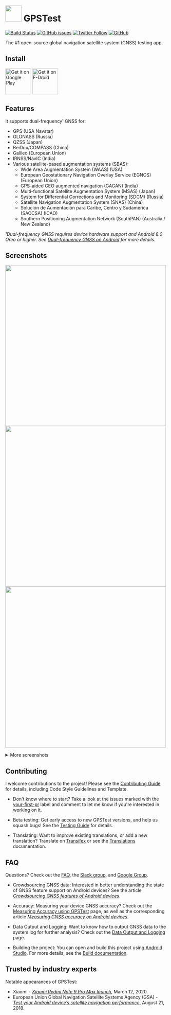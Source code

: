 # <img src="/icons/ic_launcher-playstore.png" width="50"/> GPSTest 
[![Build Status](https://github.com/barbeau/gpstest/actions/workflows/android.yml/badge.svg)](https://github.com/barbeau/gpstest/actions/workflows/android.yml) 
[![GitHub issues](https://img.shields.io/github/issues/barbeau/gpstest?color=red)](https://github.com/barbeau/gpstest/issues)
[![Twitter Follow](https://img.shields.io/twitter/follow/sjbarbeau.svg?style=social&label=Follow)](https://twitter.com/sjbarbeau)
[![GitHub](https://img.shields.io/github/license/barbeau/gpstest)](/LICENSE)

The #1 open-source global navigation satellite system (GNSS) testing app.

## Install

[<img src="https://play.google.com/intl/en_us/badges/images/generic/en-play-badge.png" alt="Get it on Google Play" height="80">](https://play.google.com/store/apps/details?id=com.android.gpstest)
[<img src="https://fdroid.gitlab.io/artwork/badge/get-it-on.png" alt="Get it on F-Droid" height="80">](https://f-droid.org/packages/com.android.gpstest.osmdroid/)

## Features

It supports dual-frequency¹ GNSS for:

* GPS (USA Navstar)
* GLONASS (Russia)
* QZSS (Japan)
* BeiDou/COMPASS (China)
* Galileo (European Union)
* IRNSS/NavIC (India)
* Various satellite-based augmentation systems (SBAS):
    * Wide Area Augmentation System (WAAS) (USA)
    * European Geostationary Navigation Overlay Service (EGNOS) (European Union)
    * GPS-aided GEO augmented navigation (GAGAN) (India)
    * Multi-functional Satellite Augmentation System (MSAS) (Japan)
    * System for Differential Corrections and Monitoring (SDCM) (Russia)
    * Satellite Navigation Augmentation System (SNAS) (China)
    * Soluciόn de Aumentaciόn para Caribe, Centro y Sudamérica (SACCSA) (ICAO)
    * Southern Positioning Augmentation Network (SouthPAN) (Australia / New Zealand)
    
¹*Dual-frequency GNSS requires device hardware support and Android 8.0 Oreo or higher. See [Dual-frequency GNSS on Android](https://medium.com/@sjbarbeau/dual-frequency-gnss-on-android-devices-152b8826e1c) for more details.*

</details>

## Screenshots
<img src="/fastlane/metadata/android/en-US/images/phoneScreenshots/1.png" height="500"> <img src="/fastlane/metadata/android/en-US/images/phoneScreenshots/2.png" height="500"> <img src="/fastlane/metadata/android/en-US/images/phoneScreenshots/3.png" height="500">

<details>
  <summary>More screenshots</summary>
  
<img src="/fastlane/metadata/android/en-US/images/phoneScreenshots/4.jpg" height="500"> <img src="/fastlane/metadata/android/en-US/images/phoneScreenshots/5.png" height="500"> <img src="/fastlane/metadata/android/en-US/images/phoneScreenshots/6.jpg" height="500"> <img src="/fastlane/metadata/android/en-US/images/phoneScreenshots/7.png" height="500"> <img src="/fastlane/metadata/android/en-US/images/phoneScreenshots/8.jpg" height="500">
  
</details>

## Contributing

I welcome contributions to the project!  Please see the [Contributing Guide](.github/CONTRIBUTING.md) for details, including Code Style Guidelines and Template.

- Don't know where to start?  Take a look at the issues marked with the [your-first-pr](https://github.com/barbeau/gpstest/labels/your-first-pr) label and comment to let me know if you're interested in working on it.

- Beta testing: Get early access to new GPSTest versions, and help us squash bugs! See the [Testing Guide](BETA_TESTING.md) for details.

- Translating: Want to improve existing translations, or add a new translation?  Translate on [Transifex](https://www.transifex.com/sean-barbeau/gpstest-android/dashboard/) or see the [Translations](/TRANSLATIONS.md) documentation.

## FAQ

Questions?  Check out the [FAQ](FAQ.md), the [Slack group](https://gpstest-android.herokuapp.com/), and [Google Group](https://groups.google.com/forum/#!forum/gpstest_android).

- Crowdsourcing GNSS data: Interested in better understanding the state of GNSS feature support on Android devices? See the article [*Crowdsourcing GNSS features of Android devices*](https://barbeau.medium.com/crowdsourcing-gnss-capabilities-of-android-devices-d4228645cf25).

- Accuracy: Measuring your device GNSS accuracy? Check out the [Measuring Accuracy using GPSTest](ACCURACY.md) page, as well as the corresponding article [*Measuring GNSS accuracy on Android devices*](https://medium.com/@sjbarbeau/measuring-gnss-accuracy-on-android-devices-6824492a1389).

- Data Output and Logging: Want to know how to output GNSS data to the system log for further analysis?  Check out the [Data Output and Logging](LOGGING.md) page.

- Building the project: You can open and build this project using [Android Studio](https://developer.android.com/studio).  For more details, see the [Build documentation](BUILD.MD).

## Trusted by industry experts

Notable appearances of GPSTest:

* Xiaomi - [*Xiaomi Redmi Note 9 Pro Max launch*](https://youtu.be/Y_5cfCZBOV4?t=3035), March 12, 2020.
* European Union Global Navigation Satellite Systems Agency (GSA) - [*Test your Android device’s satellite navigation performance*](https://www.euspa.europa.eu/newsroom-events/news-archive/test-your-android-devices-satellite-navigation-performance), August 21, 2018.
